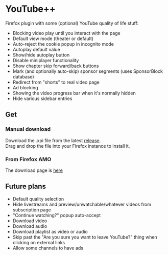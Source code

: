 # YouTube++
Firefox plugin with some (optional) YouTube quality of life stuff:
* Blocking video play until you interact with the page
* Default view mode (theater or default)
* Auto-reject the cookie popup in incognito mode
* Autoplay default value
* Show/hide autoplay button
* Disable miniplayer functionality
* Show chapter skip forward/back buttons
* Mark (and optionally auto-skip) sponsor segments (uses SponsorBlock database)
* Redirect from "shorts" to real video page
* Ad blocking
* Showing the video progress bar when it's normally hidden
* Hide various sidebar entries

## Get
### Manual download
Download the .xpi file from the latest [release](https://github.com/TheNamlessGuy/youtubeplusplus/releases).  
Drag and drop the file into your Firefox instance to install it.

### From Firefox AMO
The download page is [here](https://addons.mozilla.org/firefox/addon/youtubeplusplus/)

## Future plans
* Default quality selection
* Hide livestreams and preview/unwatchable/whatever videos from subscription page
* "Continue watching?" popup auto-accept
* Download video
* Download audio
* Download playlist as video or audio
* Skip past the "Are you sure you want to leave YouTube?" thing when clicking on external links
* Allow some channels to have ads

